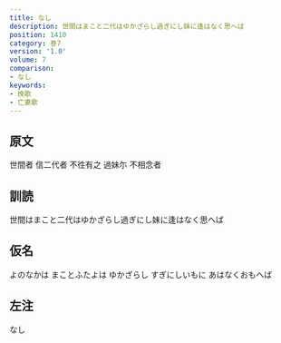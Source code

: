 ```yaml
---
title: なし
description: 世間はまこと二代はゆかざらし過ぎにし妹に逢はなく思へば
position: 1410
category: 巻7
version: '1.0'
volume: 7
comparison:
- なし
keywords:
- 挽歌
- 亡妻歌
---
```


## 原文

世間者 信二代者 不徃有之 過妹尓 不相念者

## 訓読

世間はまこと二代はゆかざらし過ぎにし妹に逢はなく思へば

## 仮名

よのなかは まことふたよは ゆかざらし すぎにしいもに あはなくおもへば

## 左注

なし
